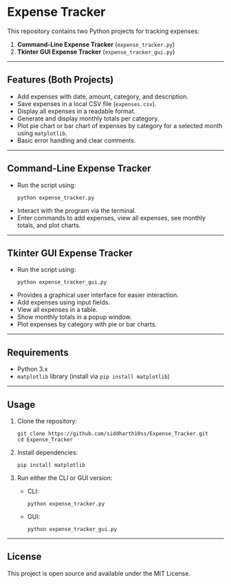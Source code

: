 # Expense Tracker

This repository contains two Python projects for tracking expenses:

1. **Command-Line Expense Tracker** (`expense_tracker.py`)
2. **Tkinter GUI Expense Tracker** (`expense_tracker_gui.py`)

---

## Features (Both Projects)

- Add expenses with date, amount, category, and description.
- Save expenses in a local CSV file (`expenses.csv`).
- Display all expenses in a readable format.
- Generate and display monthly totals per category.
- Plot pie chart or bar chart of expenses by category for a selected month using `matplotlib`.
- Basic error handling and clear comments.

---

## Command-Line Expense Tracker

- Run the script using:
  ```
  python expense_tracker.py
  ```
- Interact with the program via the terminal.
- Enter commands to add expenses, view all expenses, see monthly totals, and plot charts.

---

## Tkinter GUI Expense Tracker

- Run the script using:
  ```
  python expense_tracker_gui.py
  ```
- Provides a graphical user interface for easier interaction.
- Add expenses using input fields.
- View all expenses in a table.
- Show monthly totals in a popup window.
- Plot expenses by category with pie or bar charts.

---

## Requirements

- Python 3.x
- `matplotlib` library (install via `pip install matplotlib`)

---

## Usage

1. Clone the repository:
   ```
   git clone https://github.com/siddharth10ss/Expense_Tracker.git
   cd Expense_Tracker
   ```

2. Install dependencies:
   ```
   pip install matplotlib
   ```

3. Run either the CLI or GUI version:
   - CLI:
     ```
     python expense_tracker.py
     ```
   - GUI:
     ```
     python expense_tracker_gui.py
     ```

---

## License

This project is open source and available under the MIT License.
